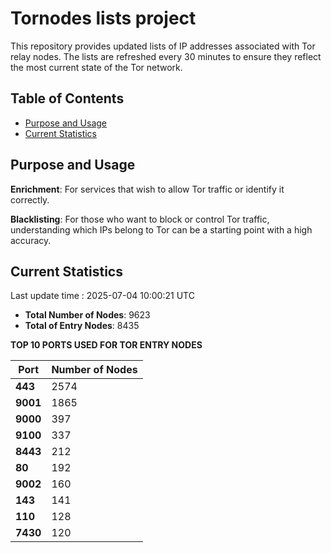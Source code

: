 # Tornodes lists project

This repository provides updated lists of IP addresses associated with Tor relay nodes. The lists are refreshed every 30 minutes to ensure they reflect the most current state of the Tor network.

## Table of Contents

- [Purpose and Usage](#purpose-and-usage)
- [Current Statistics](#current-statistics)


## Purpose and Usage

**Enrichment**: For services that wish to allow Tor traffic or identify it correctly.

**Blacklisting**: For those who want to block or control Tor traffic, understanding which IPs belong to Tor can be a starting point with a high accuracy.

## Current Statistics

Last update time : 2025-07-04 10:00:21 UTC

- **Total Number of Nodes**: 9623
- **Total of Entry Nodes**: 8435

**TOP 10 PORTS USED FOR TOR ENTRY NODES**

| **Port** | **Number of Nodes** |
|------|-----------------|
| **443**   | 2574  |
| **9001**   | 1865  |
| **9000**   | 397  |
| **9100**   | 337  |
| **8443**   | 212  |
| **80**   | 192  |
| **9002**   | 160  |
| **143**   | 141  |
| **110**   | 128  |
| **7430**   | 120  |

